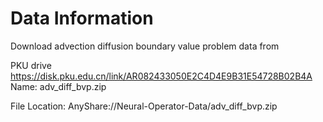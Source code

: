 # Data Information

Download advection diffusion boundary value problem  data from 

PKU drive
https://disk.pku.edu.cn/link/AR082433050E2C4D4E9B31E54728B02B4A
Name: adv_diff_bvp.zip

File Location: AnyShare://Neural-Operator-Data/adv_diff_bvp.zip